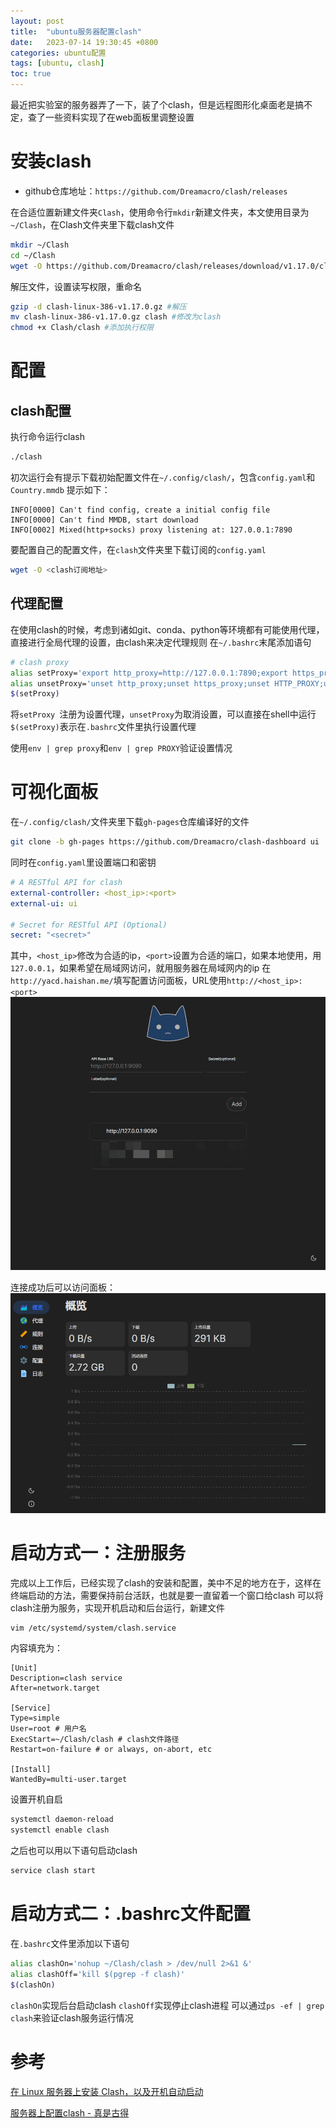 ```yaml
---
layout: post
title:  "ubuntu服务器配置clash"
date:   2023-07-14 19:30:45 +0800
categories: ubuntu配置
tags: [ubuntu, clash]
toc: true
---
```


最近把实验室的服务器弄了一下，装了个clash，但是远程图形化桌面老是搞不定，查了一些资料实现了在web面板里调整设置

# 安装clash
- github仓库地址：`https://github.com/Dreamacro/clash/releases `

在合适位置新建文件夹`Clash`，使用命令行`mkdir`新建文件夹，本文使用目录为 `~/Clash`，在Clash文件夹里下载clash文件 
```bash
mkdir ~/Clash 
cd ~/Clash
wget -O https://github.com/Dreamacro/clash/releases/download/v1.17.0/clash-linux-386-v1.17.0.gz
```
解压文件，设置读写权限，重命名
```bash
gzip -d clash-linux-386-v1.17.0.gz #解压 
mv clash-linux-386-v1.17.0.gz clash #修改为clash
chmod +x Clash/clash #添加执行权限
```

# 配置

## clash配置

执行命令运行clash
```bash
./clash
```
初次运行会有提示下载初始配置文件在`~/.config/clash/`，包含`config.yaml`和`Country.mmdb`
提示如下：
```terminal
INFO[0000] Can't find config, create a initial config file 
INFO[0000] Can't find MMDB, start download              
INFO[0002] Mixed(http+socks) proxy listening at: 127.0.0.1:7890 
```
要配置自己的配置文件，在`clash`文件夹里下载订阅的`config.yaml`
```bash
wget -O <clash订阅地址>
```

## 代理配置

在使用clash的时候，考虑到诸如git、conda、python等环境都有可能使用代理，直接进行全局代理的设置，由clash来决定代理规则
在`~/.bashrc`末尾添加语句
```bash
# clash proxy
alias setProxy='export http_proxy=http://127.0.0.1:7890;export https_proxy=http://127.0.0.1:7890;export HTTP_PROXY=http://127.0.0.1:7890;export HTTPS_PROXY=http://127.0.0.1:7890'
alias unsetProxy='unset http_proxy;unset https_proxy;unset HTTP_PROXY;unset HTTPS_PROXY'
$(setProxy)
```
将`setProxy `注册为设置代理，`unsetProxy`为取消设置，可以直接在shell中运行
`$(setProxy)`表示在`.bashrc`文件里执行设置代理

使用`env | grep proxy`和`env | grep PROXY`验证设置情况

# 可视化面板
在`~/.config/clash/`文件夹里下载`gh-pages`仓库编译好的文件
```bash
git clone -b gh-pages https://github.com/Dreamacro/clash-dashboard ui
```
同时在`config.yaml`里设置端口和密钥
```yaml
# A RESTful API for clash
external-controller: <host_ip>:<port>
external-ui: ui

# Secret for RESTful API (Optional)
secret: "<secret>"
```
其中，`<host_ip>`修改为合适的ip，`<port>`设置为合适的端口，如果本地使用，用`127.0.0.1`，如果希望在局域网访问，就用服务器在局域网内的ip
在`http://yacd.haishan.me/`填写配置访问面板，URL使用`http://<host_ip>:<port>`
![image.png](https://raw.githubusercontent.com/Braised-Lamb/picbed/master/202307142258460.png)

连接成功后可以访问面板：
![image.png](https://raw.githubusercontent.com/Braised-Lamb/picbed/master/202307142300699.png)

# 启动方式一：注册服务

完成以上工作后，已经实现了clash的安装和配置，美中不足的地方在于，这样在终端启动的方法，需要保持前台活跃，也就是要一直留着一个窗口给clash
可以将clash注册为服务，实现开机启动和后台运行，新建文件
```bash
vim /etc/systemd/system/clash.service
```
内容填充为：
```
[Unit] 
Description=clash service 
After=network.target 

[Service] 
Type=simple 
User=root # 用户名
ExecStart=~/Clash/clash # clash文件路径 
Restart=on-failure # or always, on-abort, etc 

[Install] 
WantedBy=multi-user.target
```
设置开机自启
```bash
systemctl daemon-reload 
systemctl enable clash
```

之后也可以用以下语句启动clash
```bash
service clash start
```

# 启动方式二：.bashrc文件配置

在`.bashrc`文件里添加以下语句
```bash
alias clashOn='nohup ~/Clash/clash > /dev/null 2>&1 &'
alias clashOff='kill $(pgrep -f clash)'
$(clashOn)
```
`clashOn`实现后台启动clash
`clashOff`实现停止clash进程
可以通过`ps -ef | grep clash`来验证clash服务运行情况

# 参考
[在 Linux 服务器上安装 Clash，以及开机自动启动](https://www.xxpyy.top/detailed?id=14)

[服务器上配置clash - 真是古得](https://www.duckflew.cn/archives/fu-wu-qi-shang-pei-zhi-c-l-a-s-h)